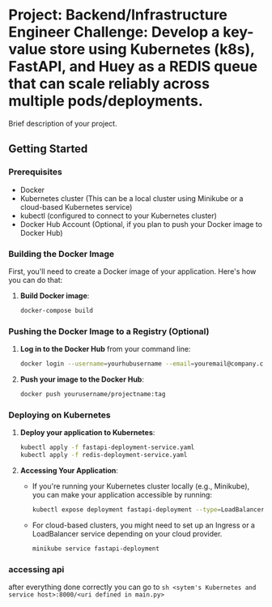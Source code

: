 # Project: Backend/Infrastructure Engineer Challenge: Develop a key-value store using Kubernetes (k8s), FastAPI, and Huey as a REDIS queue that can scale reliably across multiple pods/deployments. 

Brief description of your project.

## Getting Started

### Prerequisites

- Docker
- Kubernetes cluster (This can be a local cluster using Minikube or a cloud-based Kubernetes service)
- kubectl (configured to connect to your Kubernetes cluster)
- Docker Hub Account (Optional, if you plan to push your Docker image to Docker Hub)

### Building the Docker Image

First, you'll need to create a Docker image of your application. Here's how you can do that:

1. **Build Docker image**:

    ```sh
    docker-compose build
    ```

### Pushing the Docker Image to a Registry (Optional)

1. **Log in to the Docker Hub** from your command line:

    ```sh
    docker login --username=yourhubusername --email=youremail@company.com
    ```

2. **Push your image to the Docker Hub**:

    ```sh
    docker push yourusername/projectname:tag
    ```

### Deploying on Kubernetes

1. **Deploy your application to Kubernetes**:

    ```sh
    kubectl apply -f fastapi-deployment-service.yaml
    kubectl apply -f redis-deployment-service.yaml
    ```

2. **Accessing Your Application**:

    - If you're running your Kubernetes cluster locally (e.g., Minikube), you can make your application accessible by running:

        ```sh
        kubectl expose deployment fastapi-deployment --type=LoadBalancer --port=80
        ```

    - For cloud-based clusters, you might need to set up an Ingress or a LoadBalancer service depending on your cloud provider.

        ```sh
        minikube service fastapi-deployment
        ```
### accessing api
after everything done correctly you can go to ```sh <sytem's Kubernetes and service host>:8000/<uri defined in main.py>```

